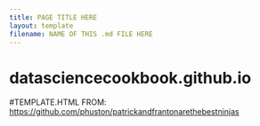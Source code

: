 ```yaml
---
title: PAGE TITLE HERE
layout: template
filename: NAME OF THIS .md FILE HERE
--- 
```

# datasciencecookbook.github.io

#TEMPLATE.HTML FROM: https://github.com/phuston/patrickandfrantonarethebestninjas